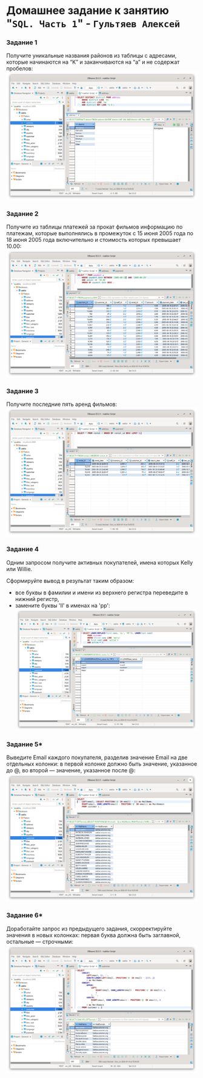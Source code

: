 # Домашнее задание к занятию "`SQL. Часть 1`" - `Гультяев Алексей`

### Задание 1
Получите уникальные названия районов из таблицы с адресами, которые начинаются на “K” и заканчиваются на “a” и не содержат пробелов:
![screen:](https://github.com/hokum83/12-03/blob/main/img/1-1.png)


### Задание 2
Получите из таблицы платежей за прокат фильмов информацию по платежам, которые выполнялись в промежуток с 15 июня 2005 года по 18 июня 2005 года включительно и стоимость которых превышает 10.00:
![screen:](https://github.com/hokum83/12-03/blob/main/img/2-1.png)

### Задание 3
Получите последние пять аренд фильмов:
![screen:](https://github.com/hokum83/12-03/blob/main/img/3-1.png)

### Задание 4
Одним запросом получите активных покупателей, имена которых Kelly или Willie.

Сформируйте вывод в результат таким образом:

* все буквы в фамилии и имени из верхнего регистра переведите в нижний регистр,
* замените буквы 'll' в именах на 'pp':
![screen:](https://github.com/hokum83/12-03/blob/main/img/4-1.png)

### Задание 5*
Выведите Email каждого покупателя, разделив значение Email на две отдельных колонки: в первой колонке должно быть значение, указанное до @, во второй — значение, указанное после @:
![screen:](https://github.com/hokum83/12-03/blob/main/img/5-1.png)

### Задание 6*
Доработайте запрос из предыдущего задания, скорректируйте значения в новых колонках: первая буква должна быть заглавной, остальные — строчными:
![screen:](https://github.com/hokum83/12-03/blob/main/img/6-1.png)
